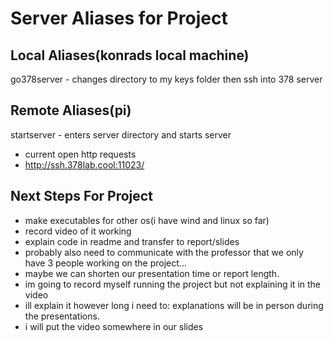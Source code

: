# Server Aliases for Project 

## Local Aliases(konrads local machine)
go378server - changes directory to my keys folder then ssh into 378 server

## Remote Aliases(pi)
startserver - enters server directory and starts server

- current open http requests
 - http://ssh.378lab.cool:11023/

## Next Steps For Project
- make executables for other os(i have wind and linux so far)
- record video of it working
- explain code in readme and transfer to report/slides
- probably also need to communicate with the professor that we only have 3 people working on the project...
 - maybe we can shorten our presentation time or report length.
- im going to record myself running the project but not explaining it in the video 
- ill explain it however long i need to: explanations will be in person during the presentations.
- i will put the video somewhere in our slides
